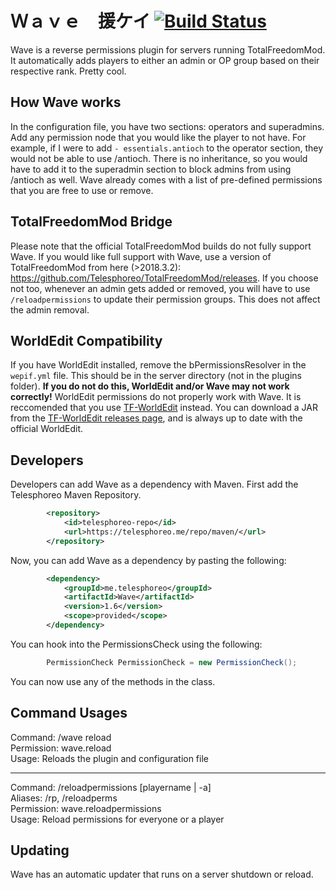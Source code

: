 # Ｗａｖｅ　援ケイ [![Build Status](https://travis-ci.org/Telesphoreo/Wave.svg?branch=master)](https://travis-ci.org/Telesphoreo/Wave)

Wave is a reverse permissions plugin for servers running TotalFreedomMod. It automatically adds players to either an admin or OP group based on their respective rank. Pretty cool.

## How Wave works
In the configuration file, you have two sections: operators and superadmins. Add any permission node that you would like the player to not have. For example, if I were to add ```- essentials.antioch``` to the operator section, they would not be able to use /antioch. There is no inheritance, so you would have to add it to the superadmin section to block admins from using /antioch as well. Wave already comes with a list of pre-defined permissions that you are free to use or remove.

## TotalFreedomMod Bridge
Please note that the official TotalFreedomMod builds do not fully support Wave. If you would like full support with Wave, use a version of TotalFreedomMod from here (>2018.3.2): https://github.com/Telesphoreo/TotalFreedomMod/releases. If you choose not too, whenever an admin gets added or removed, you will have to use ```/reloadpermissions``` to update their permission groups. This does not affect the admin removal.

## WorldEdit Compatibility
If you have WorldEdit installed, remove the bPermissionsResolver in the ```wepif.yml``` file. This should be in the server directory (not in the plugins folder). **If you do not do this, WorldEdit and/or Wave may not work correctly!** WorldEdit permissions do not properly work with Wave. It is reccomended that you use [TF-WorldEdit](https://github.com/Telesphoreo/TF-WorldEdit) instead. You can download a JAR from the [TF-WorldEdit releases page](https://github.com/Telesphoreo/TF-WorldEdit/releases), and is always up to date with the official WorldEdit.

## Developers
Developers can add Wave as a dependency with Maven. First add the Telesphoreo Maven Repository.
```xml
        <repository>
            <id>telesphoreo-repo</id>
            <url>https://telesphoreo.me/repo/maven/</url>
        </repository>
```

Now, you can add Wave as a dependency by pasting the following:
```xml
        <dependency>
            <groupId>me.telesphoreo</groupId>
            <artifactId>Wave</artifactId>
            <version>1.6</version>
            <scope>provided</scope>
        </dependency>
```

You can hook into the PermissionsCheck using the following:
```java
        PermissionCheck PermissionCheck = new PermissionCheck();
```
You can now use any of the methods in the class.

## Command Usages
Command: /wave reload
<br>
Permission: wave.reload
<br>
Usage: Reloads the plugin and configuration file
<hr>
Command: /reloadpermissions [playername | -a]
<br>
Aliases: /rp, /reloadperms
<br>
Permission: wave.reloadpermissions
<br>
Usage: Reload permissions for everyone or a player

## Updating
Wave has an automatic updater that runs on a server shutdown or reload.
